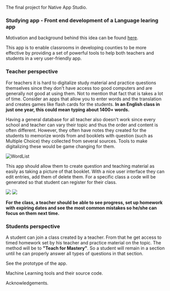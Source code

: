 The final project for Native App Studio.


### Studying app - Front end development of a Language learing app

Motivation and background behind this idea can be found [here](https://github.com/artix15/Project-NAS/blob/master/Background%20information.md).



This app is to enable classrooms in developing counties to be more effective by providing a set of powerful tools to help both teachers and students in a very user-friendly app. 

### Teacher perspective 

For teachers it is hard to digitalize study material and practice questions themselves since they don't have access too good computers and are generally not good at using them. Not to mention that fact that is takes a lot of time. Consider an apps that allow you to enter words and the translation and creates games like flash cards for the students. **In an English class in just one year, this could mean typing about 1400+ words.**

Having a general database for all teacher also doesn't work since every school and teacher can vary their topic and thus the order and content is often different. However, they often have notes they created for the students to memorize words from and booklets with question (such as Multiple Choice) they collected from several sources. Tools to make digitalizing these would be game changing for them.

![WordList](https://github.com/artix15/Project-NAS/blob/master/Documentation/WordListExample.PNG)



This app should allow them to create question and teaching material as easily as taking a picture of that booklet. With a nice user interface they can edit entries, add them of delete them. For a specific class a code will be generated so that student can register for their class. 

![](https://github.com/artix15/Project-NAS/blob/master/Doc/IntroActivity.png) ![](https://github.com/artix15/Project-NAS/blob/master/Doc/TeacherOverview.png)



**For the class, a teacher should be able to see progress, set up homework with expiring dates and see the most common mistakes so he/she can focus on them next time.**



### Students perspective

A student can join a class created by a teacher. From that he get access to timed homework set by his teacher and practice material on the topic. The method will be to **"Teach for Mastery"**. So a student will remain in a section until he can properly answer all types of questions in that section. 



See the prototype of the app.

Machine Learning tools and their source code.

Acknowledgements. 

